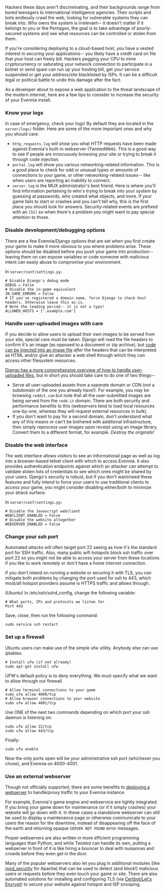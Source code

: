 Hackers these days aren't discriminating, and their backgrounds range from bored teenagers to international intelligence agencies. Their scripts and bots endlessly crawl the web, looking for vulnerable systems they can break into. Who owns the system is irrelevant-- it doesn't matter if it belongs to you or the Pentagon, the goal is to take advantage of poorly-secured systems and see what resources can be controlled or stolen from them.

If you're considering deploying to a cloud-based host, you have a vested interest in securing your applications-- you likely have a credit card on file that your host can freely bill. Hackers pegging your CPU to mine cryptocurrency or saturating your network connection to participate in a botnet or send spam can run up your hosting bill, get your service suspended or get your address/site blacklisted by ISPs. It can be a difficult legal or political battle to undo this damage after the fact.

As a developer about to expose a web application to the threat landscape of the modern internet, here are a few tips to consider to increase the security of your Evennia install.

### Know your logs
In case of emergency, check your logs! By default they are located in the `server/logs/` folder. Here are some of the more important ones and why you should care:

* `http_requests.log` will show you what HTTP requests have been made against Evennia's built-in webserver (TwistedWeb). This is a good way to see if people are innocuously browsing your site or trying to break it through code injection.
* `portal.log` will show you various networking-related information. This is a good place to check for odd or unusual types or amounts of connections to your game, or other networking-related issues-- like when users are reporting an inability to connect.
* `server.log` is the MUX administrator's best friend. Here is where you'll find information pertaining to who's trying to break into your system by guessing at passwords, who created what objects, and more. If your game fails to start or crashes and you can't tell why, this is the first place you should look for answers. Security-related events are prefixed with an `[SS]` so when there's a problem you might want to pay special attention to those.

### Disable development/debugging options
There are a few Evennia/Django options that are set when you first create your game to make it more obvious to you where problems arise. These options should be disabled before you push your game into production-- leaving them on can expose variables or code someone with malicious intent can easily abuse to compromise your environment.

In `server/conf/settings.py`:

    # Disable Django's debug mode
    DEBUG = False
    # Disable the in-game equivalent
    IN_GAME_ERRORS = False
    # If you've registered a domain name, force Django to check host headers. Otherwise leave this as-is.
    # Note the leading period-- it is not a typo!
    ALLOWED_HOSTS = ['.example.com']

### Handle user-uploaded images with care
If you decide to allow users to upload their own images to be served from your site, special care must be taken. Django will read the file headers to confirm it's an image (as opposed to a document or zip archive), but [code can be injected into an image file](https://insinuator.net/2014/05/django-image-validation-vulnerability/) *after* the headers that can be interpreted as HTML and/or give an attacker a web shell through which they can access other filesystem resources.

[Django has a more comprehensive overview of how to handle user-uploaded files](https://docs.djangoproject.com/en/dev/topics/security/#user-uploaded-content-security), but in short you should take care to do one of two things--

* Serve all user-uploaded assets from a *separate* domain or CDN (*not* a subdomain of the one you already have!). For example, you may be browsing `reddit.com` but note that all the user-submitted images are being served from the `redd.it` domain. There are both security and performance benefits to this (webservers tend to load local resources one-by-one, whereas they will request external resources in bulk).
* If you don't want to pay for a second domain, don't understand what any of this means or can't be bothered with additional infrastructure, then simply reprocess user images upon receipt using an image library. Convert them to a different format, for example. *Destroy the originals!*

### Disable the web interface
The web interface allows visitors to see an informational page as well as log into a browser-based
telnet client with which to access Evennia. It also provides authentication endpoints against which an attacker can attempt to validate stolen lists of credentials to see which ones might be shared by your users. Django's security is robust, but if you don't want/need these features and fully intend to force your users to use traditional clients to access your game, you might consider disabling either/both to minimize your attack surface.

In `server/conf/settings.py`:

    # Disable the Javascript webclient
    WEBCLIENT_ENABLED = False
    # Disable the website altogether
    WEBSERVER_ENABLED = False

### Change your ssh port
Automated attacks will often target port 22 seeing as how it's the standard port for SSH traffic. Also,
many public wifi hotspots block ssh traffic over port 22 so you might not be able to access your
server from these locations if you like to work remotely or don't have a home internet connection.

If you don't intend on running a website or securing it with TLS, you can mitigate both problems by changing the port used for ssh to 443, which most/all hotspot providers assume is HTTPS traffic and allows through.

(Ubuntu) In /etc/ssh/sshd_config, change the following variable:

    # What ports, IPs and protocols we listen for
    Port 443

Save, close, then run the following command:

    sudo service ssh restart

### Set up a firewall
Ubuntu users can make use of the simple ufw utility. Anybody else can use iptables.
    
    # Install ufw (if not already)
    sudo apt-get install ufw

UFW's default policy is to deny everything. We must specify what we want to allow through our firewall.

    # Allow terminal connections to your game
    sudo ufw allow 4000/tcp
    # Allow browser connections to your website
    sudo ufw allow 4001/tcp

Use ONE of the next two commands depending on which port your ssh daemon is listening on:

    sudo ufw allow 22/tcp
    sudo ufw allow 443/tcp

Finally:

    sudo ufw enable

Now the only ports open will be your administrative ssh port (whichever you chose), and Evennia on 4000-4001.

### Use an external webserver
Though not officially supported, there are some benefits to [deploying a webserver](https://github.com/evennia/evennia/wiki/Apache-Config) to handle/proxy traffic to your Evennia instance.

For example, Evennia's game engine and webservice are tightly integrated. If you bring your game down for maintenance (or if it simply crashes) your website will go down with it. In these cases a standalone webserver can still be used to display a maintenance page or otherwise communicate to your users the reason for the downtime, instead of disappearing off the face of the earth and returning opaque `SERVER NOT FOUND` error messages.

Proper webservers are also written in more efficient programming languages than Python, and while Twisted can handle its own, putting a webserver in front of it is like hiring a bouncer to deal with nuisances and crowds before they even get in the door.

Many of the popular webservers also let you plug in additional modules (like [mod_security](https://en.wikipedia.org/wiki/ModSecurity) for Apache) that can be used to detect (and block!) malicious users or requests before they even touch your game or site. There are also automated solutions for installing and configuring TLS (via [Certbot/Let's Encrypt](https://en.wikipedia.org/wiki/Let%27s_Encrypt)) to secure your website against hotspot and ISP snooping.